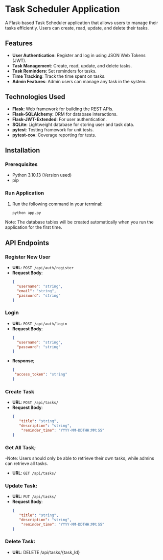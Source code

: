 # Task Scheduler Application

A Flask-based Task Scheduler application that allows users to manage their tasks efficiently. Users can create, read, update, and delete their tasks.

## Features
- **User Authentication**: Register and log in using JSON Web Tokens (JWT).
- **Task Management**: Create, read, update, and delete tasks.
- **Task Reminders**: Set reminders for tasks.
- **Time Tracking**: Track the time spent on tasks.
- **Admin Features**: Admin users can manage any task in the system.

## Technologies Used
- **Flask**: Web framework for building the REST APIs.
- **Flask-SQLAlchemy**: ORM for database interactions.
- **Flask-JWT-Extended**: For user authentication.
- **SQLite**: Lightweight database for storing user and task data.
- **pytest**: Testing framework for unit tests.
- **pytest-cov**: Coverage reporting for tests.

## Installation
### Prerequisites
- Python 3.10.13 (Version used)
- pip

### Run Application
1. Run the following command in your terminal:
   ```bash
   python app.py
 Note: The database tables will be created automatically when you run the application for the first time.
## API Endpoints

### Register New User
- **URL**: `POST /api/auth/register`
- **Request Body**: 
  ```json
  { 
    "username": "string", 
    "email": "string", 
    "password": "string" 
  }
### Login
- **URL**: `POST /api/auth/login`
- **Request Body**: 
  ```json
  { 
    "username": "string", 
    "password": "string" 
  }
- **Response**;
  ```json
  {
   "access_token": "string"
  }
### Create Task
- **URL**: `POST /api/tasks/`
- **Request Body**: 
  ```json
  {
     "title": "string",
     "description": "string",
      "reminder_time": "YYYY-MM-DDTHH:MM:SS"
  }

### Get All Task;
 -Note: Users should only be able to retrieve their own tasks, while admins can retrieve all tasks.
 - **URL**: `GET /api/tasks/`
### Update Task:
- **URL**: `PUT /api/tasks/`
- **Request Body**: 
  ```json
  {
     "title": "string",
     "description": "string",
      "reminder_time": "YYYY-MM-DDTHH:MM:SS"
  }
### Delete Task:
- **URL**: DELETE /api/tasks/{task_Id}

